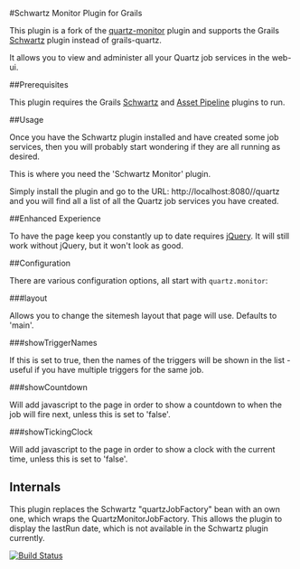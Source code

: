 #Schwartz Monitor Plugin for Grails

This plugin is a fork of the [quartz-monitor](https://grails.org/plugin/quartz-monitor) plugin and supports the Grails [Schwartz](https://plugins.grails.org/plugin/schwartz) plugin instead of grails-quartz.

It allows you to view and administer all your Quartz job services in the web-ui.

##Prerequisites

This plugin requires the Grails [Schwartz](https://plugins.grails.org/plugin/schwartz) and [Asset Pipeline](http://grails.org/plugin/asset-pipeline) plugins to run.

##Usage

Once you have the Schwartz plugin installed and have created some job services, then you will probably start wondering if they are all running as desired.

This is where you need the 'Schwartz Monitor' plugin.

Simply install the plugin and go to the URL: http://localhost:8080/<yourapp>/quartz and you will find all a list of all the Quartz job services you have created.

##Enhanced Experience

To have the page keep you constantly up to date requires [jQuery](http://grails.org/plugin/jquery). It will still work without jQuery, but it won't look as good.

##Configuration

There are various configuration options, all start with `quartz.monitor`:

###layout

Allows you to change the sitemesh layout that page will use. Defaults to 'main'.

###showTriggerNames

If this is set to true, then the names of the triggers will be shown in the list - useful if you have multiple triggers for the same job.

###showCountdown

Will add javascript to the page in order to show a countdown to when the job will fire next, unless this is set to 'false'.

###showTickingClock

Will add javascript to the page in order to show a clock with the current time, unless this is set to 'false'.

## Internals

This plugin replaces the Schwartz "quartzJobFactory" bean with an own one, which wraps the QuartzMonitorJobFactory. This allows the plugin to display the lastRun date, which is not available in the Schwartz plugin currently.


[![Build Status](https://api.travis-ci.org/robertoschwald/grails-schwartz-monitor.png?branch=rewrite)](http://travis-ci.org/robertoschwald/grails-schwartz-monitor)